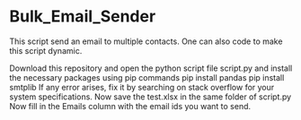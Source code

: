 # Bulk_Email_Sender
This script send an email to multiple contacts. One can also code to make this script dynamic.

Download this repository and open the python script file script.py and install the necessary packages using pip commands
pip install pandas
pip install smtplib
If any error arises, fix it by searching on stack overflow for your system specifications.
Now save the test.xlsx in the same folder of script.py
Now fill in the Emails column with the email ids you want to send.

